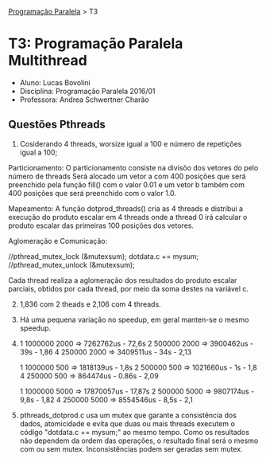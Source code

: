 [Programação Paralela](https://github.com/AndreaInfUFSM/elc139-2016a) > T3

# T3: Programação Paralela Multithread

	
- Aluno: Lucas Bovolini
- Disciplina: Programação Paralela 2016/01
- Professora: Andrea Schwertner Charão


## Questões Pthreads

1. Cosiderando 4 threads, worsize igual a 100 e número de repetições igual a 100;

Particionamento:
	O particionamento consiste na divisõo dos vetores do pelo número de threads
	Será alocado um vetor a com 400 posições que será preenchido pela função fill() com o valor 0.01 e um vetor b também com 400 posições que será preenchido com o valor 1.0.

Mapeamento:
	A função dotprod_threads() cria as 4 threads e distribui a execução do produto escalar em 4 threads onde a thread 0 irá calcular o produto escalar das primeiras 100 posições dos vetores.

Aglomeração e Comunicação:

   //pthread_mutex_lock (&mutexsum);
   dotdata.c += mysum;
   //pthread_mutex_unlock (&mutexsum);

Cada thread realiza a aglomeração dos resultados do produto escalar parciais, obtidos por cada thread, por meio da soma destes na variável c.


2. 1,836 com 2 theads e 2,106 com 4 threads.

3. Há uma pequena variação no speedup, em geral manten-se o mesmo speedup.

4. 
	1 1000000 2000 => 7262762us - 72,6s
	2 500000  2000 => 3900462us - 39s - 1,86
	4 250000  2000 => 3409511us - 34s - 2,13

	1 1000000 500 => 1818139us - 1,8s
	2 500000  500 => 1021660us - 1s    - 1,8
	4 250000  500 => 864474us  - 0.86s - 2,09

	1 1000000 5000 => 17870057us - 17,87s
	2 500000  5000 =>  9807174us - 9,8s - 1,82
	4 250000  5000 =>  8554546us - 8,5s -  2,1

5. pthreads_dotprod.c usa um mutex que garante a consistência dos dados, atomicidade e evita que duas ou mais threads executem o código "dotdata.c += mysum;" ao mesmo tempo. Como os resultados não dependem da ordem das operações, o resultado final será o mesmo com ou sem mutex. Inconsistências podem ser geradas sem mutex.



